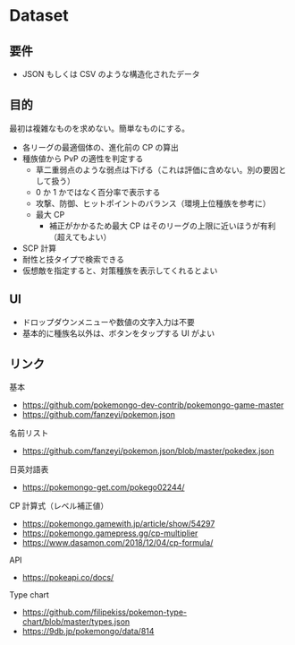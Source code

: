 # Dataset

## 要件

- JSON もしくは CSV のような構造化されたデータ

## 目的

最初は複雑なものを求めない。簡単なものにする。

- 各リーグの最適個体の、進化前の CP の算出
- 種族値から PvP の適性を判定する
  - 草二重弱点のような弱点は下げる（これは評価に含めない。別の要因として扱う）
  - 0 か 1 かではなく百分率で表示する
  - 攻撃、防御、ヒットポイントのバランス（環境上位種族を参考に）
  - 最大 CP
    - 補正がかかるため最大 CP はそのリーグの上限に近いほうが有利（超えてもよい）
- SCP 計算
- 耐性と技タイプで検索できる
- 仮想敵を指定すると、対策種族を表示してくれるとよい

## UI

- ドロップダウンメニューや数値の文字入力は不要
- 基本的に種族名以外は、ボタンをタップする UI がよい

## リンク

基本

- <https://github.com/pokemongo-dev-contrib/pokemongo-game-master>
- <https://github.com/fanzeyi/pokemon.json>

名前リスト

- <https://github.com/fanzeyi/pokemon.json/blob/master/pokedex.json>

日英対語表

- <https://pokemongo-get.com/pokego02244/>

CP 計算式（レベル補正値）

- <https://pokemongo.gamewith.jp/article/show/54297>
- <https://pokemongo.gamepress.gg/cp-multiplier>
- <https://www.dasamon.com/2018/12/04/cp-formula/>

API

- <https://pokeapi.co/docs/>

Type chart

- <https://github.com/filipekiss/pokemon-type-chart/blob/master/types.json>
- <https://9db.jp/pokemongo/data/814>
